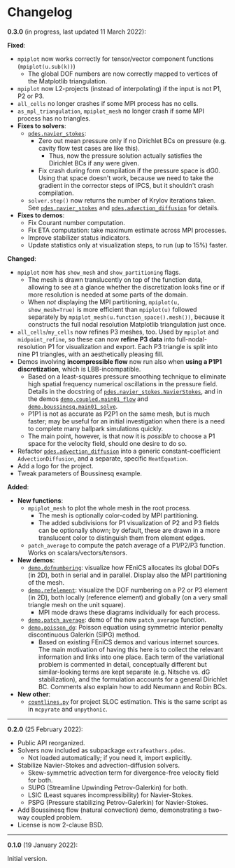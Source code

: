 # Changelog

**0.3.0** (in progress, last updated 11 March 2022):

**Fixed**:

- `mpiplot` now works correctly for tensor/vector component functions (`mpiplot(u.sub(k))`)
  - The global DOF numbers are now correctly mapped to vertices of the Matplotlib triangulation.
- `mpiplot` now L2-projects (instead of interpolating) if the input is not P1, P2 or P3.
- `all_cells` no longer crashes if some MPI process has no cells.
- `as_mpl_triangulation`, `mpiplot_mesh` no longer crash if some MPI process has no triangles.
- **Fixes to solvers**:
  - [`pdes.navier_stokes`](extrafeathers/pdes/navier_stokes.py):
    - Zero out mean pressure only if no Dirichlet BCs on pressure (e.g. cavity flow test cases are like this).
      - Thus, now the pressure solution actually satisfies the Dirichlet BCs if any were given.
    - Fix crash during form compilation if the pressure space is dG0. Using that space doesn't work, because we need to take the gradient in the corrector steps of IPCS, but it shouldn't crash compilation.
  - `solver.step()` now returns the number of Krylov iterations taken. See [`pdes.navier_stokes`](extrafeathers/pdes/navier_stokes.py) and [`pdes.advection_diffusion`](extrafeathers/pdes/advection_diffusion.py) for details.
- **Fixes to demos**:
  - Fix Courant number computation.
  - Fix ETA computation: take maximum estimate across MPI processes.
  - Improve stabilizer status indicators.
  - Update statistics only at visualization steps, to run (up to 15%) faster.

**Changed**:

- `mpiplot` now has `show_mesh` and `show_partitioning` flags.
  - The mesh is drawn translucently on top of the function data, allowing to see at a glance whether the discretization looks fine or if more resolution is needed at some parts of the domain.
  - When *not* displaying the MPI partitioning, `mpiplot(u, show_mesh=True)` is more efficient than `mpiplot(u)` followed separately by `mpiplot_mesh(u.function_space().mesh())`, because it constructs the full nodal resolution Matplotlib triangulation just once.
- `all_cells`/`my_cells` now refines P3 meshes, too. Used by `mpiplot` and `midpoint_refine`, so these can now **refine P3 data** into full-nodal-resolution P1 for visualization and export. Each P3 triangle is split into nine P1 triangles, with an aesthetically pleasing fill.
- Demos involving **incompressible flow** now run also when **using a P1P1 discretization**, which is LBB-incompatible.
  - Based on a least-squares pressure smoothing technique to eliminate high spatial frequency numerical oscillations in the pressure field. Details in the docstring of [`pdes.navier_stokes.NavierStokes`](extrafeathers/pdes/navier_stokes.py), and in the demos [`demo.coupled.main01_flow`](demo/coupled/main01_flow.py) and [`demo.boussinesq.main01_solve`](demo/boussinesq/main01_solve.py).
  - P1P1 is not as accurate as P2P1 on the same mesh, but is much faster; may be useful for an initial investigation when there is a need to complete many ballpark simulations quickly.
  - The main point, however, is that now it is *possible* to choose a P1 space for the velocity field, should one desire to do so.
- Refactor [`pdes.advection_diffusion`](extrafeathers/pdes/advection_diffusion.py) into a generic constant-coefficient `AdvectionDiffusion`, and a separate, specific `HeatEquation`.
- Add a logo for the project.
- Tweak parameters of Boussinesq example.

**Added**:

- **New functions**:
  - `mpiplot_mesh` to plot the whole mesh in the root process.
    - The mesh is optionally color-coded by MPI partitioning.
    - The added subdivisions for P1 visualization of P2 and P3 fields can be optionally shown; by default, these are drawn in a more translucent color to distinguish them from element edges.
  - `patch_average` to compute the patch average of a P1/P2/P3 function. Works on scalars/vectors/tensors.
- **New demos**:
  - [`demo.dofnumbering`](demo/dofnumbering.py): visualize how FEniCS allocates its global DOFs (in 2D), both in serial and in parallel. Display also the MPI partitioning of the mesh.
  - [`demo.refelement`](demo/refelement.py): visualize the DOF numbering on a P2 or P3 element (in 2D), both locally (reference element) and globally (on a very small triangle mesh on the unit square).
    - MPI mode draws these diagrams individually for each process.
  - [`demo.patch_average`](demo/patch_average.py): demo of the new `patch_average` function.
  - [`demo.poisson_dg`](demo/poisson_dg.py): Poisson equation using symmetric interior penalty discontinuous Galerkin (SIPG) method.
    - Based on existing FEniCS demos and various internet sources. The main motivation of having this here is to collect the relevant information and links into one place. Each term of the variational problem is commented in detail, conceptually different but similar-looking terms are kept separate (e.g. Nitsche vs. dG stabilization), and the formulation accounts for a general Dirichlet BC. Comments also explain how to add Neumann and Robin BCs.
- **New other**:
  - [`countlines.py`](countlines.py) for project SLOC estimation. This is the same script as in `mcpyrate` and `unpythonic`.

---

**0.2.0** (25 February 2022):

- Public API reorganized.
- Solvers now included as subpackage `extrafeathers.pdes`.
  - Not loaded automatically; if you need it, import explicitly.
- Stabilize Navier-Stokes and advection-diffusion solvers.
  - Skew-symmetric advection term for divergence-free velocity field for both.
  - SUPG (Streamline Upwinding Petrov-Galerkin) for both.
  - LSIC (Least squares incompressibility) for Navier-Stokes.
  - PSPG (Pressure stabilizing Petrov-Galerkin) for Navier-Stokes.
- Add Boussinesq flow (natural convection) demo, demonstrating a two-way coupled problem.
- License is now 2-clause BSD.


---

**0.1.0** (19 January 2022):

Initial version.
